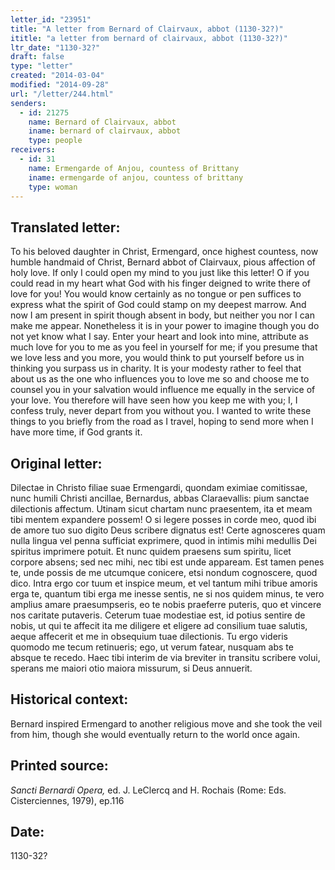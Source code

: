 ```yaml
---
letter_id: "23951"
title: "A letter from Bernard of Clairvaux, abbot (1130-32?)"
ititle: "a letter from bernard of clairvaux, abbot (1130-32?)"
ltr_date: "1130-32?"
draft: false
type: "letter"
created: "2014-03-04"
modified: "2014-09-28"
url: "/letter/244.html"
senders:
  - id: 21275
    name: Bernard of Clairvaux, abbot
    iname: bernard of clairvaux, abbot
    type: people
receivers:
  - id: 31
    name: Ermengarde of Anjou, countess of Brittany
    iname: ermengarde of anjou, countess of brittany
    type: woman
---
```

<h2> Translated letter:</h2>To his beloved daughter in Christ, Ermengard, once highest countess, now humble handmaid of Christ, Bernard abbot of Clairvaux, pious affection of holy love.
If only I could open my mind to you just like this letter!  O if you could read in my heart what God with his finger deigned to write there of love for you!  You would know certainly as no tongue or pen suffices to express what the spirit of God could stamp on my deepest marrow.  And now I am present in spirit though absent in body, but neither you nor I can make me appear.  Nonetheless it is in your power to imagine though you do not yet know what I say.  Enter your heart and look into mine, attribute as much love for you to me as you feel in yourself for me; if you presume that we love less and you more, you would think to put yourself before us in thinking you surpass us in charity.  It is your modesty rather to feel that about us as the one who influences you to love me so and choose me to counsel you in your salvation would influence me equally in the service of your love.  You therefore will have seen how you keep me with you; I, I confess truly, never depart from you without you.  I wanted to write these things to you briefly from the road as I travel, hoping to send more when I have more time, if God grants it.
<h2 class="mt-4"> Original letter:</h2>Dilectae in Christo filiae suae Ermengardi, quondam eximiae comitissae, nunc humili Christi ancillae, Bernardus, abbas Claraevallis:  pium sanctae dilectionis affectum.
Utinam sicut chartam nunc praesentem, ita et meam tibi mentem expandere possem!  O si legere posses in corde meo, quod ibi de amore tuo suo digito Deus scribere dignatus est!  Certe agnosceres quam nulla lingua vel penna sufficiat exprimere, quod in intimis mihi medullis Dei spiritus imprimere potuit. Et nunc quidem praesens sum spiritu, licet corpore absens; sed nec mihi, nec tibi est unde appaream.  Est tamen penes te, unde possis de me utcumque conicere, etsi nondum cognoscere, quod dico. Intra ergo cor tuum et inspice meum, et vel tantum mihi tribue amoris erga te, quantum tibi erga me inesse sentis, ne si nos quidem minus, te vero amplius amare praesumpseris, eo te nobis praeferre puteris, quo et vincere nos caritate putaveris. Ceterum tuae modestiae est, id potius sentire de nobis, ut qui te affecit ita me diligere et eligere ad consilium tuae salutis, aeque affecerit et me in obsequium tuae dilectionis. Tu ergo videris quomodo me tecum retinueris; ego, ut verum fatear, nusquam abs te absque te recedo. Haec tibi interim de via breviter in transitu scribere volui, sperans me maiori otio maiora missurum, si Deus annuerit.
<h2 class="mt-4"> Historical context:</h2>Bernard inspired Ermengard to another religious move and she took the veil from him, though she would eventually return to the world once again.
<h2 class="mt-4"> Printed source:</h2><p><em>Sancti Bernardi Opera,</em> ed. J. LeClercq and H. Rochais (Rome: Eds. Cisterciennes, 1979), ep.116</p><h2 class="mt-4"> Date:</h2>1130-32?